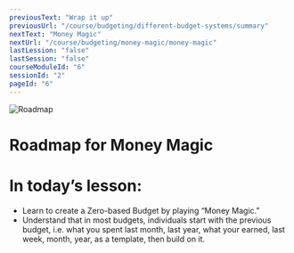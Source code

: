 ```yaml
---
previousText: "Wrap it up"
previousUrl: "/course/budgeting/different-budget-systems/summary"
nextText: "Money Magic"
nextUrl: "/course/budgeting/money-magic/money-magic"
lastLession: "false"
lastSession: "false"
courseModuleId: "6"
sessionId: "2"
pageId: "6"
---
```



![Roadmap](/assets/img/roadmap.png)
# Roadmap for Money Magic
# In today’s lesson: 
- Learn to create a Zero-based Budget by playing “Money Magic.”
- Understand that in most budgets, individuals start with the previous budget, i.e. what you spent last month, last year, what your earned, last week, month, year, as a template, then build on it.

